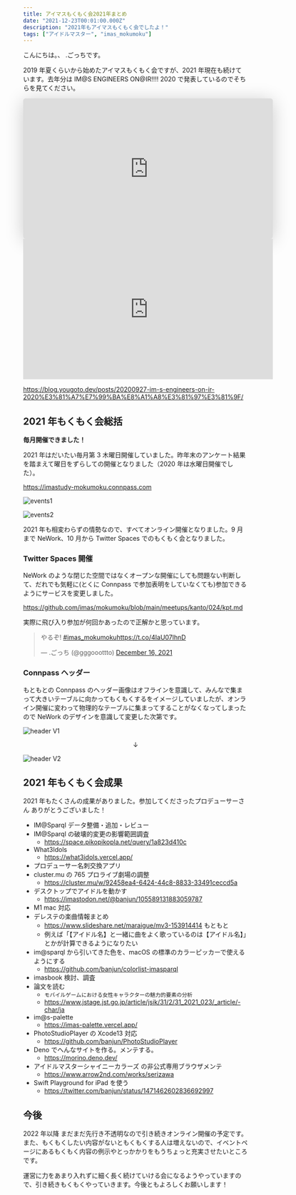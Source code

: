 ```yaml
---
title: アイマスもくもく会2021年まとめ
date: "2021-12-23T00:01:00.000Z"
description: "2021年もアイマスもくもく会でしたよ！"
tags: ["アイドルマスター", "imas_mokumoku"]
---
```


こんにちは。、 .ごっちです。

2019 年夏くらいから始めたアイマスもくもく会ですが、2021 年現在も続けています。去年分は IM@S ENGINEERS ON@IR!!!! 2020 で発表しているのでそちらを見てください。

<iframe width="560" height="315" class="speakerdeck-iframe" style="border: 0px none; background: rgba(0, 0, 0, 0.1) none repeat scroll 0% 0% padding-box; margin: 0px; padding: 0px; border-radius: 6px; box-shadow: rgba(0, 0, 0, 0.2) 0px 5px 40px;" src="https://speakerdeck.com/player/2b53885e180b4c759f815a36cd66ccdf" title="アイマスエンジニアもくもく会を約1年続けているお話" allowfullscreen="true" mozallowfullscreen="true" webkitallowfullscreen="true" data-ratio="1.78343949044586" frameborder="0"></iframe>

<iframe width="560" height="315" src="https://www.youtube.com/embed/vbxanH0neQU?start=2043" title="YouTube video player" frameborder="0" allow="accelerometer; autoplay; clipboard-write; encrypted-media; gyroscope; picture-in-picture" allowfullscreen></iframe>

https://blog.yougoto.dev/posts/20200927-im-s-engineers-on-ir-2020%E3%81%A7%E7%99%BA%E8%A1%A8%E3%81%97%E3%81%9F/

## 2021 年もくもく会総括

**毎月開催できました！**

2021 年はだいたい毎月第 3 木曜日開催していました。昨年末のアンケート結果を踏まえて曜日をずらしての開催となりました（2020 年は水曜日開催でした）。

https://imastudy-mokumoku.connpass.com

![events1](/assets/images/posts/20211223-imas-mokumoku/events1.png)

![events2](/assets/images/posts/20211223-imas-mokumoku/events2.png)

2021 年も相変わらずの情勢なので、すべてオンライン開催となりました。9 月まで NeWork、10 月から Twitter Spaces でのもくもく会となりました。

### Twitter Spaces 開催

NeWork のような閉じた空間ではなくオープンな開催にしても問題ない判断して、だれでも気軽に(とくに Connpass で参加表明をしていなくても)参加できるようにサービスを変更しました。

https://github.com/imas/mokumoku/blob/main/meetups/kanto/024/kpt.md

実際に飛び入り参加が何回かあったので正解かと思っています。

<blockquote class="twitter-tweet"><p lang="ja" dir="ltr">やるぞ! <a href="https://twitter.com/hashtag/imas_mokumoku?src=hash&amp;ref_src=twsrc%5Etfw">#imas_mokumoku</a><a href="https://t.co/4IaU07lhnD">https://t.co/4IaU07lhnD</a></p>&mdash; .ごっち (@gggooottto) <a href="https://twitter.com/gggooottto/status/1471434954022453251?ref_src=twsrc%5Etfw">December 16, 2021</a></blockquote>

### Connpass ヘッダー

もともとの Connpass のヘッダー画像はオフラインを意識して、みんなで集まって大きいテーブルに向かってもくもくするをイメージしていましたが、オンライン開催に変わって物理的なテーブルに集まってすることがなくなってしまったので NeWork のデザインを意識して変更した次第です。

![header V1](/assets/images/posts/20211223-imas-mokumoku/header.png)

<center>↓</center>

![header V2](/assets/images/posts/20211223-imas-mokumoku/header.V2.png)

## 2021 年もくもく会成果

2021 年もたくさんの成果がありました。参加してくださったプロデューサーさん ありがとうございました！

- IM@Sparql データ整備・追加・レビュー
- IM@Sparql の破壊的変更の影響範囲調査
  - https://space.pikopikopla.net/query/1a823d410c
- What3Idols
  - https://what3idols.vercel.app/
- プロデューサー名刺交換アプリ
- cluster.mu の 765 プロライブ劇場の調整
  - https://cluster.mu/w/92458ea4-6424-44c8-8833-33491ceccd5a
- デスクトップでアイドルを動かす
  - https://imastodon.net/@banjun/105589131883059787
- M1 mac 対応
- デレステの楽曲情報まとめ
  - https://www.slideshare.net/maraigue/mv3-153914414 もともと
  - 例えば「【アイドル名】と一緒に曲をよく歌っているのは【アイドル名】」とかが計算できるようになりたい
- im@sparql から引いてきた色を、macOS の標準のカラーピッカーで使えるようにする
  - https://github.com/banjun/colorlist-imasparql
- imasbook 検討、調査
- 論文を読む
  - `モバイルゲームにおける女性キャラクターの魅力的要素の分析`
  - https://www.jstage.jst.go.jp/article/jsik/31/2/31_2021_023/_article/-char/ja
- im@s-palette
  - https://imas-palette.vercel.app/
- PhotoStudioPlayer の Xcode13 対応
  - https://github.com/banjun/PhotoStudioPlayer
- Deno でへんなサイトを作る。メンテする。
  - https://morino.deno.dev/
- アイドルマスターシャイニーカラーズ の非公式専用ブラウザメンテ
  - https://www.arrow2nd.com/works/serizawa
- Swift Playground for iPad を使う
  - https://twitter.com/banjun/status/1471462602836692997

## 今後

2022 年以降 まだまだ先行き不透明なので引き続きオンライン開催の予定です。また、もくもくしたい内容がないともくもくする人は増えないので、イベントページにあるもくもく内容の例示やとっかかりをもうちょっと充実させたいところです。

運営に力をあまり入れずに細く長く続けていける会になるようやっていますので、引き続きもくもくやっていきます。今後ともよろしくお願いします！
